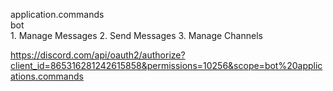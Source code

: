 application.commands<br>
bot<br>
    1. Manage Messages
    2. Send Messages
    3. Manage Channels

https://discord.com/api/oauth2/authorize?client_id=865316281242615858&permissions=10256&scope=bot%20applications.commands